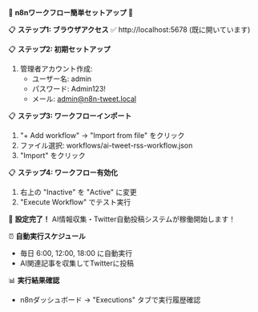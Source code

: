 🚀 **n8nワークフロー簡単セットアップ** 🚀

📋 **ステップ1: ブラウザアクセス**
✅ http://localhost:5678 (既に開いています)

📋 **ステップ2: 初期セットアップ**
1. 管理者アカウント作成:
   - ユーザー名: admin
   - パスワード: Admin123!
   - メール: admin@n8n-tweet.local

📋 **ステップ3: ワークフローインポート**
1. "+ Add workflow" → "Import from file" をクリック
2. ファイル選択: workflows/ai-tweet-rss-workflow.json
3. "Import" をクリック

📋 **ステップ4: ワークフロー有効化**
1. 右上の "Inactive" を "Active" に変更
2. "Execute Workflow" でテスト実行

🎉 **設定完了！**
AI情報収集・Twitter自動投稿システムが稼働開始します！

⏰ **自動実行スケジュール**
- 毎日 6:00, 12:00, 18:00 に自動実行
- AI関連記事を収集してTwitterに投稿

📊 **実行結果確認**
- n8nダッシュボード → "Executions" タブで実行履歴確認

